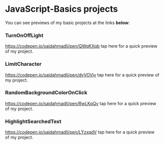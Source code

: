 # JavaScript-Basics projects
You can see previews of my basic projects at the links <b>below</b>:
### TurnOnOffLight 
https://codepen.io/saidahmadli/pen/QWqKXqb tap here for a quick preview of my project.
### LimitCharacter
https://codepen.io/saidahmadli/pen/dyVOVjv tap here for a quick preview of my project.
### RandomBackgroundColorOnClick
https://codepen.io/saidahmadli/pen/RwLKqQy tap here for a quick preview of my project.
### HighlightSearchedText
https://codepen.io/saidahmadli/pen/LYzxqdV tap here for a quick preview of my project.
